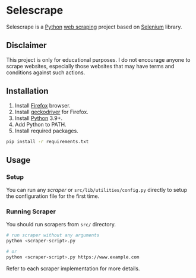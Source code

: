 # Selescrape

Selescrape is a [Python](https://www.python.org/) [web scraping](https://en.wikipedia.org/wiki/Web_scraping) project based on [Selenium](https://www.selenium.dev/) library.

## Disclaimer

This project is only for educational purposes. I do not encourage anyone to scrape websites, especially those websites that may have terms and conditions against such actions.

## Installation

1. Install [Firefox](https://www.mozilla.org/en-US/firefox/new/) browser.
2. Install [geckodriver](https://github.com/mozilla/geckodriver/releases) for Firefox.
3. Install [Python](https://www.python.org/) 3.9+.
4. Add Python to PATH.
5. Install required packages.

```bash
pip install -r requirements.txt
```

## Usage

### Setup

You can run any _scraper_ or `src/lib/utilities/config.py` directly to setup the configuration file for the first time.

### Running Scraper

You should run scrapers from `src/` directory.

```bash
# run scraper without any arguments
python <scraper-script>.py

# or
python <scraper-script>.py https://www.example.com
```

Refer to each scraper implementation for more details.
